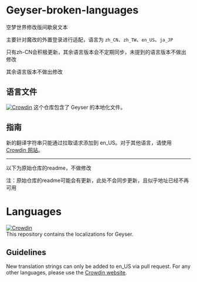# Geyser-broken-languages
空梦世界修改版间歇泉文本

主要针对魔改的外置登录进行适配，语言为 `zh_CN`、`zh_TW`、`en_US`、`ja_JP`

只有zh-CN会积极更新，其余语言版本会不定期同步，未提到的语言版本不做出修改

其余语言版本不做出修改

## 语言文件
[![Crowdin](https://badges.crowdin.net/geyser/localized.svg)](https://translate.geysermc.org/project/geyser)
这个仓库包含了 Geyser 的本地化文件。

## 指南
新的翻译字符串只能通过拉取请求添加到 en_US。对于其他语言，请使用 [Crowdin 网站](https://translate.geysermc.org/)。

---
以下为原始仓库的readme，不做修改

注：原始仓库的readme可能会有更新，此处不会同步更新，且似乎地址已经不再可用

# Languages
[![Crowdin](https://badges.crowdin.net/geyser/localized.svg)](https://translate.geysermc.org/project/geyser)  
This repository contains the localizations for Geyser.

## Guidelines
New translation strings can only be added to en_US via pull request. For any other languages, please use the [Crowdin website](https://translate.geysermc.org/).
